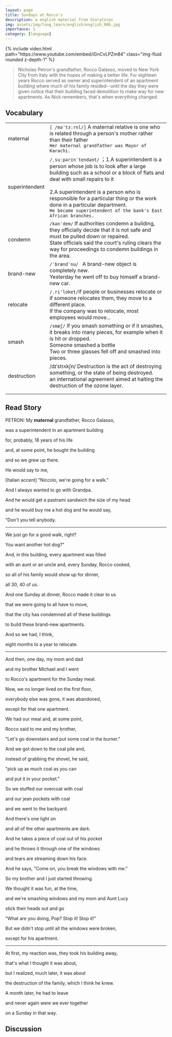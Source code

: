 ```yaml
---
layout: page
title: Sundays at Rocco's
description: a english material from StoryCorps
img: assets/img/lang_learn/english/english_006.jpg
importance: 1
category: [language]
---
```


<div class="row mt-3">
    <div class="col-sm mt-3 mt-md-0">
        {% include video.html path="https://www.youtube.com/embed/iGnCvLPZm84" class="img-fluid rounded z-depth-1" %}
    </div>
</div>


> Nicholas Petron's grandfather, Rocco Galasso, moved to New York City from Italy with the hopes of making a better life. For eighteen years Rocco served as owner and superintendent of an apartment building where much of his family resided--until the day they were given notice that their building faced demolition to make way for new apartments. As Nick remembers, that's when everything changed.



## Vocabulary

|                |                                                              |
| -------------- | ------------------------------------------------------------ |
| maternal       | `[ /məˈtɜːrnl/]` A maternal relative is one who is related through a person's mother rather than their father<br />`Her maternal grandfather was Mayor of Karachi.` |
| superintendent | `/ˌsuːpərɪnˈtendənt/` ；1.A superintendent is a person whose job is to look after a large building such as a school or a block of flats and deal with small repairs to it<br /><br />2.A superintendent is a person who is responsible for a particular thing or the work done in a particular department.<br />`He became superintendent of the bank's East African branches.` |
| condemn        | `/kənˈdem/`  If authorities condemn a building, they officially decide that it is not safe and must be pulled down or repaired. <br />State officials said the court's ruling clears the way for proceedings to condemn buildings in the area. |
| brand-new      | `/ˈbrændˈnu/ `  A brand-new object is completely new.<br />Yesterday he went off to buy himself a brand-new car. |
| relocate       | `/ˌri'loket/`If people or businesses relocate or if someone relocates them, they move to a different place.<br />If the company was to relocate, most employees would move... |
| smash          | `/smæʃ/` If you smash something or if it smashes, it breaks into many pieces, for example when it is hit or dropped. <br />Someone smashed a bottle<br />Two or three glasses fell off and smashed into pieces. |
| destruction    | /dɪˈstrʌkʃn/ Destruction is the act of destroying something, or the state of being destroyed.<br />an international agreement aimed at halting the destruction of the ozone layer. |
|                |                                                              |
|                |                                                              |







## Read Story

PETRON: My **maternal** grandfather, Rocco Galasso,

was a superintendent in an apartment building

for, probably, 18 years of his life

and, at some point, he bought the building

and so we grew up there.

He would say to me,

[Italian accent] "Niccolo, we're going for a walk."

And I always wanted to go with Grandpa.

And he would get a pastrami sandwich the size of my head

and he would buy me a hot dog and he would say,

"Don't you tell anybody.

---

We just go for a good walk, right?

You want another hot dog?"

And, in this building, every apartment was filled

with an aunt or an uncle and, every Sunday, Rocco cooked,

so all of his family would show up for dinner,

all 30, 40 of us.

And one Sunday at dinner, Rocco made it clear to us

that we were going to all have to move,

that the city has condemned all of these buildings

to build these brand-new apartments.

And so we had, I think,

eight months to a year to relocate.

---

And then, one day, my mom and dad

and my brother Michael and I went

to Rocco's apartment for the Sunday meal.

Now, we no longer lived on the first floor,

everybody else was gone, it was abandoned,

except for that one apartment.

We had our meal and, at some point,

Rocco said to me and my brother,

"Let's go downstairs and put some coal in the burner."

And we got down to the coal pile and,

instead of grabbing the shovel, he said,

"pick up as much coal as you can

and put it in your pocket."

So we stuffed our overcoat with coal

and our jean pockets with coal

and we went to the backyard.

And there's one light on

and all of the other apartments are dark.

And he takes a piece of coal out of his pocket

and he throws it through one of the windows

and tears are streaming down his face.

And he says, "Come on, you break the windows with me."

So my brother and I just started throwing.

We thought it was fun, at the time,

and we're smashing windows and my mom and Aunt Lucy

stick their heads out and go

"What are you doing, Pop? Stop it! Stop it!"

But we didn't stop until all the windows were broken,

except for his apartment.

---

At first, my reaction was, they took his building away,

that's what I thought it was about,

but I realized, much later, it was about

the destruction of the family, which I think he knew.

A month later, he had to leave

and never again were we ever together

on a Sunday in that way.

## Discussion


